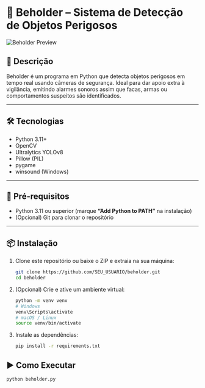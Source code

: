 # 🎥 Beholder – Sistema de Detecção de Objetos Perigosos

![Beholder Preview](./assets/screenshot.png)

## 🚀 Descrição

Beholder é um programa em Python que detecta objetos perigosos em tempo real usando câmeras de segurança. Ideal para dar apoio extra à vigilância, emitindo alarmes sonoros assim que facas, armas ou comportamentos suspeitos são identificados.

---

## 🛠️ Tecnologias

- Python 3.11+
- OpenCV
- Ultralytics YOLOv8
- Pillow (PIL)
- pygame
- winsound (Windows)

---

## 📝 Pré-requisitos

- Python 3.11 ou superior (marque **“Add Python to PATH”** na instalação)
- (Opcional) Git para clonar o repositório

---

## 📦 Instalação

1. Clone este repositório ou baixe o ZIP e extraia na sua máquina:
   ```bash
   git clone https://github.com/SEU_USUARIO/beholder.git
   cd beholder

2. (Opcional) Crie e ative um ambiente virtual:
   ```bash
   python -m venv venv
   # Windows
   venv\Scripts\activate
   # macOS / Linux
   source venv/bin/activate

3. Instale as dependências:
   ```bash
   pip install -r requirements.txt

## ▶️ Como Executar
   ```bash
   python beholder.py

